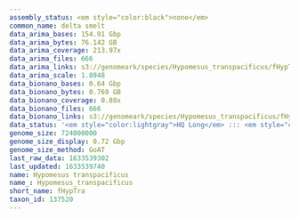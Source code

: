 ```yaml
---
assembly_status: <em style="color:black">none</em>
common_name: delta smelt
data_arima_bases: 154.91 Gbp
data_arima_bytes: 76.142 GB
data_arima_coverage: 213.97x
data_arima_files: 666
data_arima_links: s3://genomeark/species/Hypomesus_transpacificus/fHypTra1/genomic_data/arima/<br>
data_arima_scale: 1.8948
data_bionano_bases: 0.64 Gbp
data_bionano_bytes: 0.769 GB
data_bionano_coverage: 0.88x
data_bionano_files: 666
data_bionano_links: s3://genomeark/species/Hypomesus_transpacificus/fHypTra1/genomic_data/bionano/<br>
data_status: '<em style="color:lightgray">HQ Long</em> ::: <em style="color:lightgray">Long</em> ::: <em style="color:forestgreen">Short</em> ::: <em style="color:forestgreen">Phasing</em> ::: <em style="color:forestgreen">Scaffolding</em>'
genome_size: 724000000
genome_size_display: 0.72 Gbp
genome_size_method: GoAT
last_raw_data: 1633539302
last_updated: 1633539740
name: Hypomesus transpacificus
name_: Hypomesus_transpacificus
short_name: fHypTra
taxon_id: 137520
---
```

